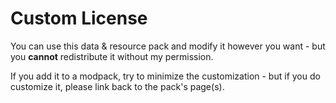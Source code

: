 # Custom License

You can use this data & resource pack and modify it however you want - but you **cannot** redistribute it without my permission.

If you add it to a modpack, try to minimize the customization - but if you do customize it, please link back to the pack's page(s).